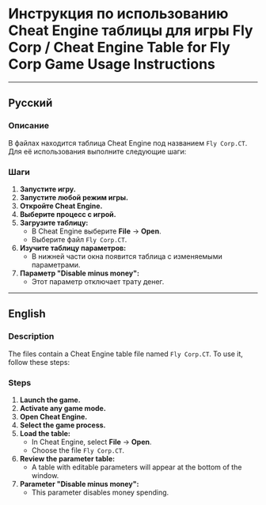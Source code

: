 # Инструкция по использованию Cheat Engine таблицы для игры Fly Corp / Cheat Engine Table for Fly Corp Game Usage Instructions

---

## Русский

### Описание
В файлах находится таблица Cheat Engine под названием `Fly Corp.CT`. Для её использования выполните следующие шаги:

### Шаги
1. **Запустите игру.**
2. **Запустите любой режим игры.**
3. **Откройте Cheat Engine.**
4. **Выберите процесс с игрой.**
5. **Загрузите таблицу:**
   - В Cheat Engine выберите **File** → **Open**.
   - Выберите файл `Fly Corp.CT`.
6. **Изучите таблицу параметров:**
   - В нижней части окна появится таблица с изменяемыми параметрами.
7. **Параметр "Disable minus money":**
   - Этот параметр отключает трату денег.

---

## English

### Description
The files contain a Cheat Engine table file named `Fly Corp.CT`. To use it, follow these steps:

### Steps
1. **Launch the game.**
2. **Activate any game mode.**
3. **Open Cheat Engine.**
4. **Select the game process.**
5. **Load the table:**
   - In Cheat Engine, select **File** → **Open**.
   - Choose the file `Fly Corp.CT`.
6. **Review the parameter table:**
   - A table with editable parameters will appear at the bottom of the window.
7. **Parameter "Disable minus money":**
   - This parameter disables money spending.

